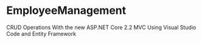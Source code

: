 # EmployeeManagement
CRUD Operations With the new ASP.NET Core 2.2 MVC Using Visual Studio Code and Entity Framework 
